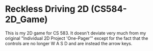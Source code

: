 # Reckless Driving 2D (CS584-2D_Game)
This is my 2D game for CS 583. It doesn't deviate very much from my original "Individual 2D Project 'One-Pager'" except for the fact that the controls are no longer W A S D and are instead the arrow keys.
